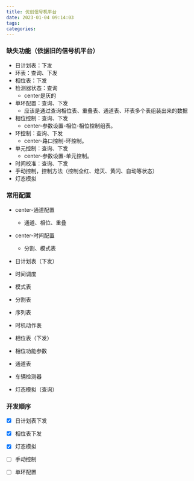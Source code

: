 ```yaml
---
title: 优创信号机平台
date: 2023-01-04 09:14:03
tags:
categories:
---
```




### 缺失功能（依据旧的信号机平台）

* 日计划表：下发
* 环表：查询、下发
* 相位表：下发
* 检测器状态：查询
  * center是灰的
* 单环配置：查询、下发
  * 应该是通过查询相位表、重叠表、通道表、环表多个表组装出来的数据
* 相位控制：查询、下发
  * center-参数设置-相位-相位控制组表。
* 环控制：查询、下发
  * center-路口控制-环控制。
* 单元控制：查询、下发
  * center-参数设置-单元控制。
* 时间校准：查询、下发
* 手动控制，控制方法（控制全红、熄灭、黄闪、自动等状态）
* 灯态模拟





### 常用配置

* center-通道配置

  * 通道、相位、重叠

* center-时间配置

  * 分割、模式表

  

* 日计划表（下发）

* 时间调度

* 模式表

* 分割表

* 序列表

* 时机动作表

* 相位表（下发）

* 相位功能参数

* 通道表

* 车辆检测器

* 灯态模拟（查询）



### 开发顺序

* [x] 日计划表下发
* [x] 相位表下发
* [x] 灯态模拟
* [ ] 手动控制
* [ ] 单环配置





